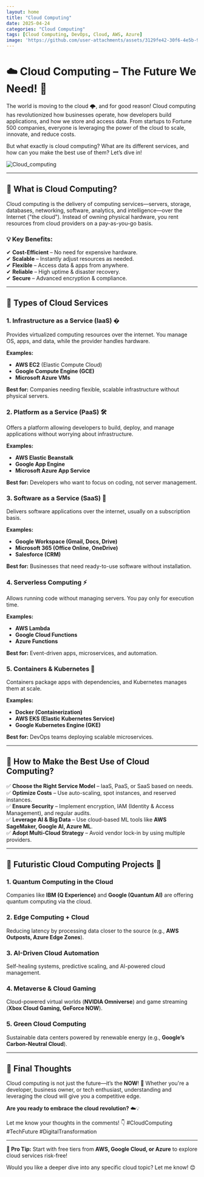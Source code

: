 ```yaml
---
layout: home
title: "Cloud Computing"
date: 2025-04-24
categories: "Cloud Computing"
tags: [Cloud Computing, DevOps, Cloud, AWS, Azure]
image: 'https://github.com/user-attachments/assets/3129fe42-30f6-4e5b-9b7a-ddd94302d6e9'
---
```


# ☁️ **Cloud Computing – The Future We Need!** 🚀  

The world is moving to the cloud 🌩️, and for good reason! Cloud computing has revolutionized how businesses operate, how developers build applications, and how we store and access data. From startups to Fortune 500 companies, everyone is leveraging the power of the cloud to scale, innovate, and reduce costs.  

But what exactly is cloud computing? What are its different services, and how can you make the best use of them? Let’s dive in!  

![Cloud_computing](https://github.com/user-attachments/assets/3129fe42-30f6-4e5b-9b7a-ddd94302d6e9)

---

## **🔹 What is Cloud Computing?**  
Cloud computing is the delivery of computing services—servers, storage, databases, networking, software, analytics, and intelligence—over the Internet ("the cloud"). Instead of owning physical hardware, you rent resources from cloud providers on a pay-as-you-go basis.  

### **💡 Key Benefits:**  
✔ **Cost-Efficient** – No need for expensive hardware.  
✔ **Scalable** – Instantly adjust resources as needed.  
✔ **Flexible** – Access data & apps from anywhere.  
✔ **Reliable** – High uptime & disaster recovery.  
✔ **Secure** – Advanced encryption & compliance.  

---

## **🔹 Types of Cloud Services**  

### **1. Infrastructure as a Service (IaaS) �**  
Provides virtualized computing resources over the internet. You manage OS, apps, and data, while the provider handles hardware.  

**Examples:**  
- **AWS EC2** (Elastic Compute Cloud)  
- **Google Compute Engine (GCE)**  
- **Microsoft Azure VMs**  

**Best for:** Companies needing flexible, scalable infrastructure without physical servers.  

### **2. Platform as a Service (PaaS) 🛠️**  
Offers a platform allowing developers to build, deploy, and manage applications without worrying about infrastructure.  

**Examples:**  
- **AWS Elastic Beanstalk**  
- **Google App Engine**  
- **Microsoft Azure App Service**  

**Best for:** Developers who want to focus on coding, not server management.  

### **3. Software as a Service (SaaS) 📲**  
Delivers software applications over the internet, usually on a subscription basis.  

**Examples:**  
- **Google Workspace (Gmail, Docs, Drive)**  
- **Microsoft 365 (Office Online, OneDrive)**  
- **Salesforce (CRM)**  

**Best for:** Businesses that need ready-to-use software without installation.  

### **4. Serverless Computing ⚡**  
Allows running code without managing servers. You pay only for execution time.  

**Examples:**  
- **AWS Lambda**  
- **Google Cloud Functions**  
- **Azure Functions**  

**Best for:** Event-driven apps, microservices, and automation.  

### **5. Containers & Kubernetes 🐳**  
Containers package apps with dependencies, and Kubernetes manages them at scale.  

**Examples:**  
- **Docker (Containerization)**  
- **AWS EKS (Elastic Kubernetes Service)**  
- **Google Kubernetes Engine (GKE)**  

**Best for:** DevOps teams deploying scalable microservices.  

---

## **🔹 How to Make the Best Use of Cloud Computing?**  

✅ **Choose the Right Service Model** – IaaS, PaaS, or SaaS based on needs.  
✅ **Optimize Costs** – Use auto-scaling, spot instances, and reserved instances.  
✅ **Ensure Security** – Implement encryption, IAM (Identity & Access Management), and regular audits.  
✅ **Leverage AI & Big Data** – Use cloud-based ML tools like **AWS SageMaker, Google AI, Azure ML**.  
✅ **Adopt Multi-Cloud Strategy** – Avoid vendor lock-in by using multiple providers.  

---

## **🔹 Futuristic Cloud Computing Projects 🌟**  

### **1. Quantum Computing in the Cloud**  
Companies like **IBM (Q Experience)** and **Google (Quantum AI)** are offering quantum computing via the cloud.  

### **2. Edge Computing + Cloud**  
Reducing latency by processing data closer to the source (e.g., **AWS Outposts, Azure Edge Zones**).  

### **3. AI-Driven Cloud Automation**  
Self-healing systems, predictive scaling, and AI-powered cloud management.  

### **4. Metaverse & Cloud Gaming**  
Cloud-powered virtual worlds (**NVIDIA Omniverse**) and game streaming (**Xbox Cloud Gaming, GeForce NOW**).  

### **5. Green Cloud Computing**  
Sustainable data centers powered by renewable energy (e.g., **Google’s Carbon-Neutral Cloud**).  

---

## **🔹 Final Thoughts**  
Cloud computing is not just the future—it’s the **NOW**! 🚀 Whether you're a developer, business owner, or tech enthusiast, understanding and leveraging the cloud will give you a competitive edge.  

**Are you ready to embrace the cloud revolution?** ☁️💡  

Let me know your thoughts in the comments! 👇 #CloudComputing #TechFuture #DigitalTransformation  

---

**🚀 Pro Tip:** Start with free tiers from **AWS, Google Cloud, or Azure** to explore cloud services risk-free!  

Would you like a deeper dive into any specific cloud topic? Let me know! 😊
